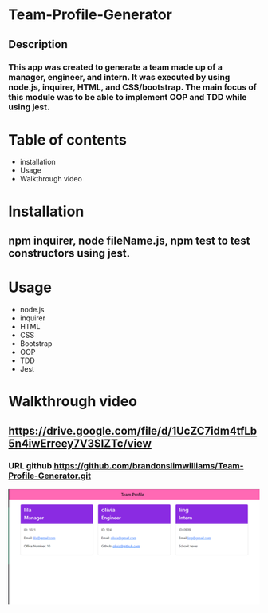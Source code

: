 # Team-Profile-Generator
## Description
### This app was created to generate a team made up of a manager, engineer, and intern. It was executed by using node.js, inquirer, HTML, and CSS/bootstrap. The main focus of this module was to be able to implement OOP and TDD while using jest.
# Table of contents
- installation 
- Usage
- Walkthrough video
# Installation
## npm inquirer, node fileName.js, npm test to test constructors using jest.
# Usage
- node.js
- inquirer
- HTML
- CSS
- Bootstrap
- OOP
- TDD
- Jest
# Walkthrough video
## https://drive.google.com/file/d/1UcZC7idm4tfLb5n4iwErreey7V3SIZTc/view
### URL github https://github.com/brandonslimwilliams/Team-Profile-Generator.git
![](images/2022-09-06%20(4).png)